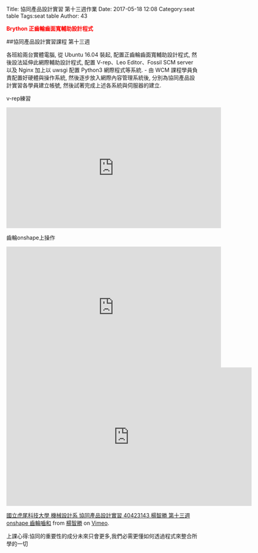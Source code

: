 Title: 協同產品設計實習 第十三週作業
Date: 2017-05-18 12:08
Category:seat table
Tags:seat table
Author: 43

<b><font color="red">Brython 正齒輪齒面寬輔助設計程式</font></b>



<!-- PELICAN_END_SUMMARY -->

##協同產品設計實習課程 第十三週

各班給兩台實體電腦, 從 Ubuntu 16.04 裝起, 配置正齒輪齒面寬輔助設計程式, 然後設法延伸此網際輔助設計程式, 配置 V-rep、Leo Editor、Fossil SCM server 以及 Nginx 加上以 uwsgi 配置 Python3 網際程式等系統. - 由 WCM 課程學員負責配置好硬體與操作系統, 然後逐步放入網際內容管理系統後, 分別為協同產品設計實習各學員建立帳號, 然後試著完成上述各系統與伺服器的建立.


v-rep練習

<iframe width="560" height="315" src="https://www.youtube.com/embed/pkAGFmtVX2s" frameborder="0" allowfullscreen></iframe>


齒輪onshape上操作

<iframe width="560" height="315" src="https://www.youtube.com/embed/uxX4_38Zwqk" frameborder="0" allowfullscreen></iframe>


<iframe src="https://player.vimeo.com/video/223449166" width="640" height="361" frameborder="0" webkitallowfullscreen mozallowfullscreen allowfullscreen></iframe> <p><a href="https://vimeo.com/223449166">國立虎尾科技大學 機械設計系 協同產品設計實習 40423143 楊智勝 第十三週 onshape 齒輪嚙和</a> from <a href="https://vimeo.com/user44207171">楊智勝</a> on <a href="https://vimeo.com">Vimeo</a>.</p>


上課心得:協同的重要性的成分未來只會更多,我們必需更懂如何透過程式來整合所學的一切





